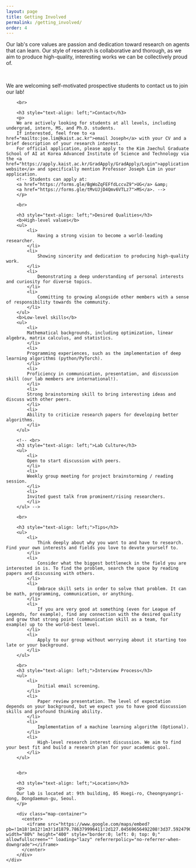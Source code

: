 ```yaml
---
layout: page
title: Getting Involved
permalink: /getting_involved/
order: 4
---
```


<div class='container'>
  <div class='row'>
    <div class='col-lg-1'></div>
        <div class='col-lg-10'>
        <p>
        Our lab's core values are passion and dedication toward research on agents that can learn. Our style of research is collaborative and thorough, as we aim to produce high-quality, interesting works we can be collectively proud of.
        <!-- We target to be the best and support each other.
        We believe in fostering a collaborative environment where everyone's ideas are valued and where each team member is encouraged to contribute to the overall success of the project.
        We place a strong emphasis on excellence, and we strive to produce high-quality work that pushes the boundaries of what is possible. -->
        </p>
        <br>
        <p>
        We are welcoming self-motivated prospective students to contact us to join our lab!
        </p>

        <br>

        <h3 style="text-align: left;">Contact</h3>
        <p>
        We are actively looking for students at all levels, including undergrad, intern, MS, and Ph.D. students.
        If interested, feel free to <a href="mailto:joe.lim@kaist.ac.kr">email Joseph</a> with your CV and a brief description of your research interest.
        For official application, please apply to the Kim Jaechul Graduate School of AI at Korea Advanced Institute of Science and Technology via the <a href="https://apply.kaist.ac.kr/GradApply/GradApply/Login">application website</a> and specifically mention Professor Joseph Lim in your application.
        <!-- Students can apply at:
        <a href="https://forms.gle/BgWoZqFEFfdLccvZ9">UG</a> &amp;
        <a href="https://forms.gle/tMvUJjD4Qmv6VTLz7">MS</a>. -->
        </p>

        <br>

        <h3 style="text-align: left;">Desired Qualities</h3>
        <b>High-level values</b>
        <ul>
            <li>
                Having a strong vision to become a world-leading researcher.
            </li>
            <li>
                Showing sincerity and dedication to producing high-quality work.
            </li>
            <li>
                Demonstrating a deep understanding of personal interests and curiosity for diverse topics.
            </li>
            <li>
                Committing to growing alongside other members with a sense of responsibility towards the community.
            </li>
        </ul>
        <b>Low-level skills</b>
        <ul>
            <li>
            Mathematical backgrounds, including optimization, linear algebra, matrix calculus, and statistics.
            </li>
            <li>
            Programming experiences, such as the implementation of deep learning algorithms (python/PyTorch).
            </li>
            <li>
            Proficiency in communication, presentation, and discussion skill (our lab members are international!).
            </li>
            <li>
            Strong brainstorming skill to bring interesting ideas and discuss with other peers.
            </li>
            <li>
            Ability to criticize research papers for developing better algorithms.
            </li>
        </ul>

        <!-- <br>
        <h3 style="text-align: left;">Lab Culture</h3>
        <ul>
            <li>
            Open to start discussion with peers.
            </li>
            <li>
            Weekly group meeting for project brainstorming / reading session.
            </li>
            <li>
            Invited guest talk from prominent/rising researchers.
            </li>
        </ul> -->

        <br>

        <h3 style="text-align: left;">Tips</h3>
        <ul>
            <li>
                Think deeply about why you want to and have to research. Find your own interests and fields you love to devote yourself to.
            </li>
            <li>
                Consider what the biggest bottleneck in the field you are interested in is. To find the problem, search the space by reading papers and discussing with others.
            </li>
            <li>
                Embrace skill sets in order to solve that problem. It can be math, programming, communication, or anything.
            </li>
            <li>
                If you are very good at something (even for League of Legends, for example), find any connection with the desired quality and grow that strong point (communication skill as a team, for example) up to the world-best level.
            </li>
            <li>
                Apply to our group without worrying about it starting too late or your background.
            </li>
        </ul>

        <br>
        <h3 style="text-align: left;">Interview Process</h3>
        <ul>
            <li>
                Initial email screening.
            </li>
            <li>
                Paper review presentation. The level of expectation depends on your background, but we expect you to have good discussion skills and profound thinking ability.
            </li>
            <li>
                Implementation of a machine learning algorithm (Optional).
            </li>
            <li>
                High-level research interest discussion. We aim to find your best fit and build a research plan for your academic goal.
            </li>
        </ul>


        <br>

        <h3 style="text-align: left;">Location</h3>
        <p>
        Our lab is located at: 9th building, 85 Hoegi-ro, Cheongnyangri-dong, Dongdaemun-gu, Seoul.
        </p>

        <div class="map-container">
          <center>
            <iframe src="https://www.google.com/maps/embed?pb=!1m18!1m12!1m3!1d1879.786379996411!2d127.04569656492208!3d37.59247900925209!2m3!1f0!2f0!3f0!3m2!1i1024!2i768!4f13.1!3m3!1m2!1s0x357cbb644204398b%3A0xf00723351f96d8c8!2sKAIST%20College%20of%20Business!5e0!3m2!1sen!2skr!4v1678033798242!5m2!1sen!2skr" width="80%" height="400" style="border:0; left: 0; top: 0;" allowfullscreen="" loading="lazy" referrerpolicy="no-referrer-when-downgrade"></iframe>
          </center>
        </div>
    </div>
  </div>
</div>